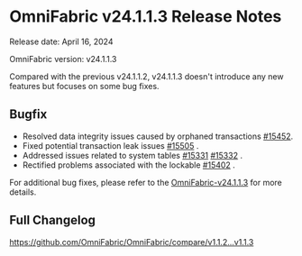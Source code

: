 # **OmniFabric v24.1.1.3 Release Notes**

Release date: April 16, 2024

OmniFabric version: v24.1.1.3

Compared with the previous v24.1.1.2, v24.1.1.3 doesn't introduce any new features but focuses on some bug fixes.

## Bugfix

- Resolved data integrity issues caused by orphaned transactions [#15452](https://github.com/OmniFabric/OmniFabric/pull/15452).
- Fixed potential transaction leak issues [#15505](https://github.com/OmniFabric/OmniFabric/pull/15505) .
- Addressed issues related to system tables [#15331](https://github.com/OmniFabric/OmniFabric/pull/15331) [#15332](https://github.com/OmniFabric/OmniFabric/pull/15332) .
- Rectified problems associated with the lockable [#15402](https://github.com/OmniFabric/OmniFabric/pull/15402) .

For additional bug fixes, please refer to the [OmniFabric-v24.1.1.3](https://github.com/OmniFabric/OmniFabric/releases/tag/v1.1.3) for more details.

## Full Changelog

<https://github.com/OmniFabric/OmniFabric/compare/v1.1.2...v1.1.3>